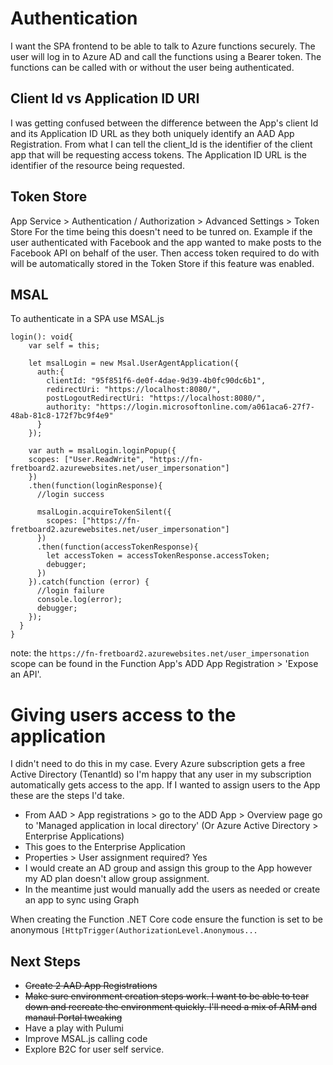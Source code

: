 # Authentication

I want the SPA frontend to be able to talk to Azure functions securely.  The user will log in to Azure AD and call the functions using a Bearer token.  The functions can be called with or without the user being authenticated.

## Client Id vs Application ID URI
I was getting confused between the difference between the App's client Id and its Application ID URL as they both uniquely identify an AAD App Registration.
From what I can tell the client_Id is the identifier of the client app that will be requesting access tokens.  The Application ID URL is the identifier of the resource being requested.

## Token Store
App Service > Authentication / Authorization > Advanced Settings > Token Store
For the time being this doesn't need to be tunred on.  Example if the user authenticated with Facebook and the app wanted to make posts to the Facebook API on behalf of the user. Then access token required to do with will be automatically stored in the Token Store if this feature was enabled.

## MSAL
To authenticate in a SPA use MSAL.js
```
login(): void{
    var self = this;

    let msalLogin = new Msal.UserAgentApplication({
      auth:{
        clientId: "95f851f6-de0f-4dae-9d39-4b0fc90dc6b1",
        redirectUri: "https://localhost:8080/",
        postLogoutRedirectUri: "https://localhost:8080/",
        authority: "https://login.microsoftonline.com/a061aca6-27f7-48ab-81c8-172f7bc9f4e9"
      }
    });

    var auth = msalLogin.loginPopup({
    scopes: ["User.ReadWrite", "https://fn-fretboard2.azurewebsites.net/user_impersonation"]
    })
    .then(function(loginResponse){
      //login success
      
      msalLogin.acquireTokenSilent({
        scopes: ["https://fn-fretboard2.azurewebsites.net/user_impersonation"]
      })
      .then(function(accessTokenResponse){
        let accessToken = accessTokenResponse.accessToken;
        debugger;
      })
    }).catch(function (error) {
      //login failure
      console.log(error);
      debugger;
    });
  }
}
```
note: the `https://fn-fretboard2.azurewebsites.net/user_impersonation` scope can be found in the Function App's ADD App Registration > 'Expose an API'.

# Giving users access to the application
I didn't need to do this in my case. Every Azure subscription gets a free Active Directory (TenantId) so I'm happy that any user in my subscription automatically gets access to the app. If I wanted to assign users to the App these are the steps I'd take.
- From AAD > App registrations > go to the ADD App > Overview page go to 'Managed application in local directory' (Or Azure Active Directory > Enterprise Applications)
- This goes to the Enterprise Application
- Properties > User assignment required? Yes
- I would create an AD group and assign this group to the App however my AD plan doesn't allow group assignment.
- In the meantime just would manually add the users as needed or create an app to sync using Graph

When creating the Function .NET Core code ensure the function is set to be anonymous `[HttpTrigger(AuthorizationLevel.Anonymous...` 

## Next Steps
- ~~Create 2 AAD App Registrations~~
- ~~Make sure environment creation steps work. I want to be able to tear down and recreate the environment quickly.  I'll need a mix of ARM and manaul Portal tweaking~~
- Have a play with Pulumi
- Improve MSAL.js calling code
- Explore B2C for user self service.


